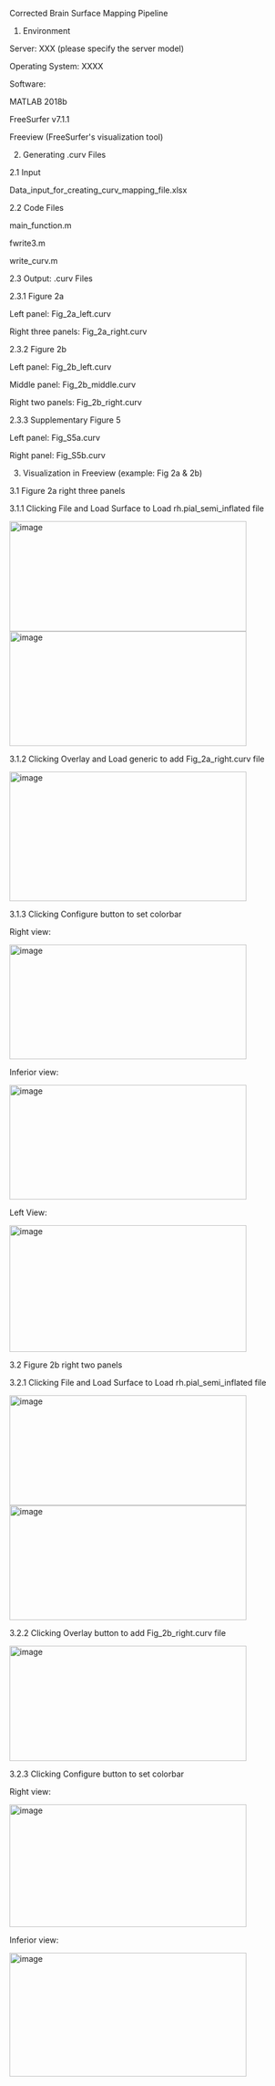 Corrected Brain Surface Mapping Pipeline

1. Environment
   
Server: XXX (please specify the server model)

Operating System: XXXX

Software:

MATLAB 2018b

FreeSurfer v7.1.1

Freeview (FreeSurfer's visualization tool)

2. Generating .curv Files
   
2.1 Input

Data_input_for_creating_curv_mapping_file.xlsx

2.2 Code Files

main_function.m

fwrite3.m

write_curv.m

2.3 Output: .curv Files

2.3.1 Figure 2a

Left panel: Fig_2a_left.curv

Right three panels: Fig_2a_right.curv

2.3.2 Figure 2b

Left panel: Fig_2b_left.curv

Middle panel: Fig_2b_middle.curv

Right two panels: Fig_2b_right.curv

2.3.3 Supplementary Figure 5

Left panel: Fig_S5a.curv

Right panel: Fig_S5b.curv


3. Visualization in Freeview  (example: Fig 2a & 2b)
   
3.1 Figure 2a right three panels

3.1.1 Clicking File and Load Surface to Load rh.pial_semi_inflated file

<img width="416" height="193" alt="image" src="https://github.com/user-attachments/assets/b0938315-c4a8-470d-ae66-302e6d51a6eb" />



<img width="416" height="201" alt="image" src="https://github.com/user-attachments/assets/55b91503-6c7e-4351-93f1-56ab9ec4cee4" />

3.1.2  Clicking Overlay and Load generic to add Fig_2a_right.curv file

<img width="416" height="227" alt="image" src="https://github.com/user-attachments/assets/1dec3247-8e82-4a0d-972b-70f7c2cc46fb" />

3.1.3 Clicking Configure button to set colorbar

Right view:

<img width="416" height="201" alt="image" src="https://github.com/user-attachments/assets/5a2a0055-8e13-4c77-8136-1a92a73ab639" />

Inferior view:

<img width="416" height="201" alt="image" src="https://github.com/user-attachments/assets/fa79bd21-9e72-4713-a009-e93f7a64bb5c" />

Left View:

<img width="416" height="222" alt="image" src="https://github.com/user-attachments/assets/9a03daa6-d537-41bd-8311-2ebcc6b0b67b" />

3.2 Figure 2b right two panels

3.2.1 Clicking File and Load Surface to Load rh.pial_semi_inflated file

<img width="416" height="193" alt="image" src="https://github.com/user-attachments/assets/e439414d-6e80-4515-8190-06286e786ef3" />



<img width="416" height="201" alt="image" src="https://github.com/user-attachments/assets/f8ca9693-631a-4dd1-addc-4d4a1ffd5257" />

3.2.2 Clicking Overlay button to add Fig_2b_right.curv file

<img width="416" height="202" alt="image" src="https://github.com/user-attachments/assets/d50691b0-e4cd-4628-bd26-9ce5572802df" />

3.2.3 Clicking Configure button to set colorbar

Right view:

<img width="416" height="215" alt="image" src="https://github.com/user-attachments/assets/65a489cb-7dbf-443c-b0e2-64bcee51f9b7" />

Inferior view:

<img width="416" height="217" alt="image" src="https://github.com/user-attachments/assets/0378fd5e-fdcf-47b7-881e-887bbfb31746" />





















